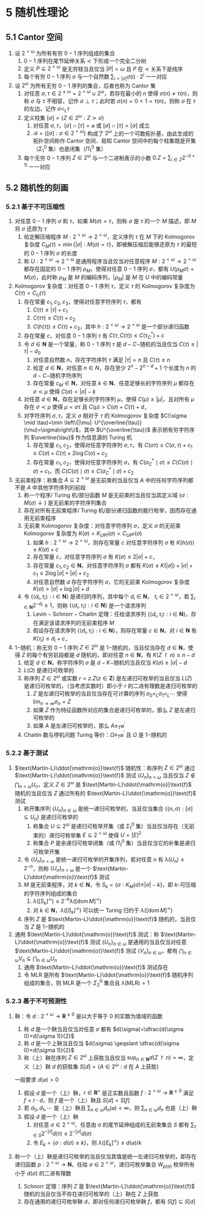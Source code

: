 # 5 随机性理论

## 5.1 Cantor 空间
1. 设 $2^{<\omega}$ 为所有有穷 $0-1$ 序列组成的集合
    1. $0-1$ 序列在尾节延伸关系 $\prec$ 下形成一个完全二分树
    2. 定义 $P \subseteq 2^{<\omega}$ 是无穷枝当且仅当 $|P|=\omega$ 且 $P$ 在 $\prec$ 关系下是线序
    3. 每个有穷 $0-1$ 序列 $\sigma$ 与一个自然数 ${\displaystyle \sum_{i<|\sigma|} \sigma(i) \cdot 2^{i}}$ 一一对应
2. 设 $2^{\omega}$ 为所有无穷 $0-1$ 序列的集合，后者也称为 $\text{Cantor}$ 集
    1. 对任意 $\sigma, \tau \in 2^{\leqslant \omega}=2^{<\omega} \cup 2^{\omega}$，若存在最小的 $n$ 使得 $\sigma(n) \neq \tau(n)$，则称 $\sigma$ 与 $\tau$ 不相容，记作 $\sigma \perp \tau$；此时若 $\sigma(n)=0<1=\tau(n)$，则称 $\sigma$ 在 $\tau$ 的左边，记作 $\sigma<_{L} \tau$
    2. 定义柱集 $[\sigma]= \left\{Z \in 2^{\omega}: Z \succ \sigma\right\}$
        1. 对任意 $\sigma, \tau$，$[\sigma] \cap[\tau]=\varnothing$ 或 $[\sigma] \cap[\tau]=[\sigma]$ 成立
        2. $\mathcal{B}=\left\{[\sigma]: \sigma \in 2^{<\omega}\right\}$ 构成了 $2^{\omega}$ 上的一个可数拓扑基，由此生成的拓扑空间称作 $\text{Cantor}$ 空间．易知 $\text{Cantor}$ 空间中的每个柱集既是开集（$\Sigma_{1}^{0}$ 集）也是闭集（$\Pi_{1}^{0}$ 集）
    3. 每个无穷 $0-1$ 序列 $Z \in 2^{\omega}$ 与一个二进制表示的小数 ${\displaystyle 0.Z=\sum_{i \in Z} 2^{-(i+1)}}$ 一一对应

## 5.2 随机性的刻画
### 5.2.1 基于不可压缩性
1. 对任意 $0-1$ 序列 $\sigma$ 和 $\tau$，如果 $M(\sigma)=\tau$，则称 $\sigma$ 是 $\tau$ 的一个 $M$ 描述，即 $M$ 将 $\sigma$ 还原为 $\tau$
    1. 给定解压缩程序 $M: 2^{<\omega} \rightarrow 2^{<\omega}$，定义序列 $\tau$ 在 $M$ 下的 $\text{Kolmogorov}$ 复杂度 $C_{M}(\tau)=\min \{|\sigma|: M(\sigma)=\tau\}$，即被解压缩后能够还原为 $\tau$ 的最短的 $0-1$ 序列 $\sigma$ 的长度
    2. 称 $U: 2^{<\omega} \rightarrow 2^{<\omega}$ 是通用程序当且仅当对任意程序 $M: 2^{<\omega} \rightarrow 2^{<\omega}$ 都存在固定的 $0-1$ 序列 $\rho_{M}$，使得对任意 $0-1$ 序列 $\sigma$，都有 $U\left(\rho_{M} \sigma\right)=M(\sigma)$，此时称 $\rho_{M}$ 是 $M$ 的编码序列，$\left|\rho_{M}\right|$ 是 $M$ 在 $U$ 中的编码常量
2. $\text{Kolmogorov}$ 复杂度：对任意 $0-1$ 序列 $\tau$，定义 $\tau$ 的 $\text{Kolmogorov}$ 复杂度为 $C(\tau)=C_{U}(\tau)$
    1. 存在常量 $c_{1}, c_{2}, c_{3}$，使得对任意字符序列 $\tau$，都有
        1. $C(\tau) \leqslant|\tau|+c_{1}$
        2. $C(\tau \tau) \leqslant C(\tau)+c_{2}$
        3. $C(h(\tau)) \leqslant C(\tau)+c_{3}$，其中 $h: 2^{<\omega} \rightarrow 2^{<\omega}$ 是一个部分递归函数
    2. 存在常量 $c$，对任意 $0-1$ 序列 $\tau$ 有 $C(\tau, C(\tau)) \leqslant C\left(\tau_{C}^{*}\right)+c$
    3. 令 $d \in \mathbf{N}$ 是一个常量，称 $0-1$ 序列 $\tau$ 是 $d-C-$随机的当且仅当 $C(\tau) \geqslant|\tau|-d_{0}$
        1. 对任意自然数 $n$，存在字符序列 $\tau$ 满足 $|\tau|=n$ 且 $C(\tau) \geqslant n$
        2. 给定 $d \in \mathbf{N}$，对任意 $n \in N$，存在至少 $2^{n}-2^{n-d}+1$ 个长度为 $n$ 的 $d-C-$随机字符序列
        3. 存在常量 $c_{M} \in \mathbf{N}$，对任意 $k \in \mathbf{N}$、任意足够长的字符序列 $\mu$ 都存在 $\sigma \prec \mu$ 使得 $C(\sigma)<|\sigma|-k$
    4. 对任意 $d \in \mathbf{N}$，存在足够长的字符序列 $\mu$，使得 $C(\mu) \geqslant|\mu|$，且对所有 $\mu$ 存在 $\sigma \prec \mu$ 使得 $\mu=\sigma \tau$ 且 $C(\mu)>C(\sigma)+C(\tau)+d_{\circ}$
    5. 对字符序列 $\sigma, \tau$，定义 $\sigma$ 相对于 $\tau$ 的 $\text{Kolmogorov}$ 复杂度 $C(\sigma \mid \tau)=\min \left\{|\mu|: U^{\overline{\tau}}(\mu)=\sigma\right\}$，其中 $U^{\overline{\tau}}$ 表示把有穷字符序列 $\overline{\tau}$ 作为信息源的 $\text{Turing}$ 机
        1. 存在常量 $c_{1}, c_{2}$，使得对任意字符序列 $\sigma, \tau$，有 $C(\sigma \tau) \leqslant C(\sigma, \tau)+c_{1} \leqslant C(\sigma)+C(\tau)+2 \log C(\sigma)+c_{2}$
        2. 存在常量 $c_{1}, c_{2}$，使得对任意字符序列 $\sigma$，有 $C\left(\sigma_{C}^{*} \mid \sigma\right) \leqslant C(C(\sigma) \mid \sigma)+c_{1}$，而 $C(C(\sigma) \mid \sigma) \leqslant C\left(\sigma_{C}^{*} \mid \sigma\right)+c_{2}$
3. 无前束程序：称集合 $A \subseteq 2^{<\omega}$ 是无前束的当且仅当 $A$ 中的任何字符序列都不是 $A$ 中其他字符序列的前段
    1. 称一个程序/ $\text{Turing}$ 机/部分函数 $M$ 是无前束的当且仅当其定义域 $\{\sigma: M(\sigma) \downarrow\}$ 是无前束的字符序列集合
    2. 存在对所有无前束程序/ $\text{Turing}$ 机/部分递归函数的能行枚举，因而存在通用无前束程序
    3. 无前束 $\text{Kolmogorov}$ 复杂度：对任意字符序列 $\sigma$，定义 $\sigma$ 的无前束 $\text{Kolmogorov}$ 复杂度为 $K(\sigma)=K_{U \mathrm{Pf}}(\sigma)=C_{U \mathrm{P}^{\mathrm{p}}}(\sigma)$
        1. 如果 $h: 2^{<\omega} \rightarrow 2^{<\omega}$，则存在常量 $c$ 对任意字符序列 $\sigma$ 有 $K(h(\sigma)) \leqslant K(\sigma)+c$
        2. 存在常量 $c$，对任意字符序列 $\sigma$ 有 $K(\sigma) \leqslant 2|\sigma|+c_{\circ}$
        3. 存在常量 $c_{1}, c_{2} \in \mathbf{N}$，对任意字符序列 $\sigma$ 都有 $K(\sigma) \leqslant K(|\sigma|)+|\sigma|+c_{1} \leqslant 2 \log |\sigma|+|\sigma|+c_{2}$
        4. 对任意自然数 $d$ 存在字符序列 $\sigma$，它的无前束 $\text{Kolmogorov}$ 复杂度 $K(\sigma)>|\sigma|+\log |\sigma|+d$
    4. 令 $\left\{\left\langle d_{i}, \tau_{i}\right\rangle: i \in \mathbf{N}\right\}$ 是递归的序列，其中每个 $d_{i} \in \mathbf{N}$， $\tau_{i} \in 2^{<\omega}$，若 ${\displaystyle \sum_{i \in \mathbf{N}} 2^{-d_{i}} \leqslant 1}$，则称 $\left\{\left\langle d_{i}, \tau_{i}\right\rangle: i \in \mathbf{N}\right\}$ 是一个请求序列
        1. $\text{Levin}-\text{Schnorr}-\text{Chaitin}$ 定理：任给请求序列 $\left\{\left\langle d_{i}, \tau_{i}\right\rangle: i \in \mathbf{N}\right\}$，存在满足该请求序列的无前束程序 $M$
        2. 假设存在请求序列 $\left\{\left\langle d_{i}, \tau_{i}\right\rangle: i \in \mathbf{N}\right\}$，则存在常量 $c \in \mathbf{N}$，对 $i \in \mathbf{N}$ 有 $K\left(\tau_{i}\right) \leqslant d_{i}+c_{\circ}$
4. $1-$随机：称无穷 $0-1$ 序列 $Z \in 2^{\omega}$ 是 $1-$随机的，当且仅当存在 $d \in \mathbf{N}$，使得 $Z$ 的每个有穷前段都是 $d$ 随机的，即对任意 $n \in \mathbf{N}$，有 $K(Z \upharpoonright n) \geqslant n-d$
    1. 给定 $d \in \mathbf{N}$，称字符序列 $\sigma$ 是 $d-K-$随机的当且仅当 $K(\sigma) \geqslant|\sigma|-d$
    2. $L(\Omega)$ 是递归可枚举的
    3. 称序列 $Z \in 2^{\omega}$ 或实数 $r=z.Z(z \in \mathbf{Z})$ 是左递归可枚举的当且仅当 $L(Z)$ 是递归可枚举的，（当考虑实数时）即小于 $r$ 的二进有理数是递归可枚举的
        1. $Z$ 是左递归可枚举的当且仅当存在可计算的序列 $\sigma_{0}<_{L} \sigma_{1}<_{L} \cdots$ 使得 ${\displaystyle \lim _{n \to \infty} \sigma_{n}=Z}$
        2. 如果 $Z$ 作为特征函数所对应的集合是递归可枚举的，那么 $Z$ 是左递归可枚举的
        3. 如果 $A$ 是左递归可枚举的，那么 $A \leqslant_{T} \varnothing^{\prime}$
    4. $\text{Chaitin}$ 数与停机问题 $\text{Turing}$ 等价：$\Omega \equiv_{T} \varnothing^{\prime}$ 且 $\Omega$ 是 $1-$随机的

### 5.2.2 基于测试
1. $\text{Martin-L}\ddot{\mathrm{o}}\text{f}$ 随机性：称序列 $Z \in 2^{\omega}$ 通过 $\text{Martin-L}\ddot{\mathrm{o}}\text{f}$ 测试 $\left\{U_{n}\right\}_{n<\omega}$ 当且仅当 ${\displaystyle Z \notin \bigcap_{n<\omega} U_{n}}$，定义 $Z \in 2^{\omega}$ 是 $\text{Martin-L}\ddot{\mathrm{o}}\text{f}$ 随机的当且仅当 $Z$ 通过所有的 $\text{Martin-L}\ddot{\mathrm{o}}\text{f}$ 测试
    1. 称开集序列 $\left\{U_{n}\right\}_{n \in \omega}$ 是统一递归可枚举的，当且仅当集合 $\{\langle n, \sigma\rangle: \left.[\sigma] \subseteq U_{n}\right\}$ 是递归可枚举的
        1. 称集合 $U \subseteq 2^{\omega}$ 是递归可枚举开集（或 $\Sigma_{1}^{0}$ 集）当且仅当存在（无前束的）递归可枚举集 $E \subseteq 2^{<\omega}$ 使得 $U=[E]^{2}$
        2. 称集合 $P$ 是余递归可枚举闭集（或 $\Pi_{1}^{0}$ 集）当且仅当它的补集是递归可枚举开集
    2. 令 $\left\{U_{n}\right\}_{n<\omega}$ 是统一递归可枚举的开集序列，若对任意 $n$ 有 $\lambda\left(U_{n}\right) \leqslant 2^{-n}$，则称 $\left\{U_{n}\right\}_{n<\omega}$ 是一个 $\text{Martin-L}\ddot{\mathrm{o}}\text{f}$ 测试
    3. $M$ 是无前束程序，对 $k \in \mathbf{N}$，令 $S_{k}=\left\{\sigma: K_{M}(\sigma) \leqslant\right. |\sigma|-k\}$，即 $k$-可压缩的字符序列组成的集合
        1. $\lambda\left(\left[S_{k}\right]^{\prec}\right) \leqslant 2^{-k} \lambda\left([\operatorname{dom} M]^{\prec}\right)$
        2. 对 $k \in \mathbf{N}$，$\lambda\left(\left[S_{k}\right]^{\prec}\right)$ 可以统一 $\text{Turing}$ 归约于 $\lambda\left([\operatorname{dom} M]^{\prec}\right)$
    4. 序列 $Z$ 是 $\text{Martin-L}\ddot{\mathrm{o}}\text{f}$ 随机的，当且仅当 $Z$ 是 $1-$随机的
2. 通用 $\text{Martin-L}\ddot{\mathrm{o}}\text{f}$ 测试：称 $\text{Martin-L}\ddot{\mathrm{o}}\text{f}$ 测试 $\left\{U_{n}\right\}_{n \in \omega}$ 是通用的当且仅当对任意 $\text{Martin-L}\ddot{\mathrm{o}}\text{f}$ 测试 $\left\{V_{n}\right\}_{n \in \omega}$，都有 ${\displaystyle \bigcap_{n \in \omega} V_{n} \subseteq \bigcap_{n \in \omega} U_{n}}$
    1. 通用 $\text{Martin-L}\ddot{\mathrm{o}}\text{f}$ 测试存在
    2. 令 $\mathrm{MLR}$ 是所有 $\text{Martin-L}\ddot{\mathrm{o}}\text{f}$ 随机序列组成的集合，则 $\mathrm{MLR}$ 是一个 $\Sigma_{2}^{0}$ 集合且 $\lambda(\mathrm{MLR})=1$

### 5.2.3 基于不可预测性
1. 鞅：令 $d: 2^{<\omega} \rightarrow \mathbf{R}^{\geqslant 0}$ 是以大于等于 $0$ 的实数为值域的函数
    1. 称 $d$ 是一个鞅当且仅当对任意 $\sigma$ 都有 $d(\sigma)=\dfrac{d(\sigma 0)+d(\sigma 1)}{2}$
    2. 称 $d$ 是一个上鞅当且仅当 $d(\sigma) \geqslant \dfrac{d(\sigma 0)+d(\sigma 1)}{2}$
    3. 称（上）鞅在序列 $Z \in 2^{\omega}$ 上获胜当且仅当 ${\displaystyle \sup _{n \in \mathbf{N}} d(Z \upharpoonright n)=\infty}$，定义（上）鞅 $d$ 的获胜集 $S[d]=\left\{A \in 2^{\omega}: d \textsf{ 在 } A \textsf{ 上获胜}\right\}$

    一般要求 $d(\varnothing)>0$

    1. 假设 $d$ 是一个（上）鞅，$r \in \mathbf{R}^{+}$ 是正实数且函数 $f: 2^{<\omega} \rightarrow \mathbf{R}^{\geqslant 0}$ 满足 $f=r \cdot d$，则 $f$ 是一个（上）鞅且 $S[d]=S[f]$
    2. 若 $d_{0}, d_{1}, \cdots$ 是（上）鞅且 ${\displaystyle \sum_{n \in \omega} d_{n}(\varnothing)<\infty}$，则 ${\displaystyle \sum_{n \in \omega} d_{n}}$ 也是（上）鞅
    3. 假设 $d$ 是一个（上）鞅
        1. 对任意 $\sigma \in 2^{<\omega}$、任意由 $\sigma$ 的尾节延伸组成的无前束集合 $S$ 都有 ${\displaystyle \sum_{\tau \in S} 2^{-|\tau|} d(\tau) \leqslant 2^{-|\sigma|} d(\sigma)}$
        2. 令 $E_{k}=\{\sigma: d(\sigma) \geqslant k\}$，则 $\lambda\left(\left[E_{k}\right]^{\prec}\right) \leqslant d(\varnothing) / k$

2. 称一个（上）鞅是递归可枚举的当且仅当其值是统一左递归可枚举的，即存在递归函数 $p: 2^{<\omega} \rightarrow \mathbf{N}$，任给 $\sigma \in 2^{<\omega}$，递归可枚举集合 $W_{p(\sigma)}$ 枚举所有小于 $d(\sigma)$ 的二进有理数
    1. $\text{Schnorr}$ 定理：序列 $Z$ 是 $\text{Martin-L}\ddot{\mathrm{o}}\text{f}$ 随机的当且仅当不存在递归可枚举的（上）鞅在 $Z$ 上获胜
    2. 存在通用的递归可枚举鞅 $d$，即对任何递归可枚举鞅 $f$，都有 $S[f] \subseteq S[d]$
